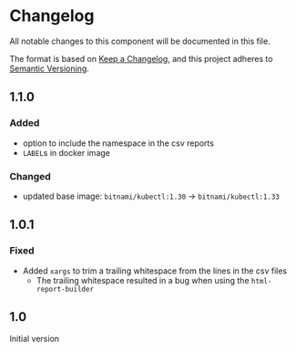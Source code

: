 # Changelog

All notable changes to this component will be documented in this file.

The format is based on [Keep a Changelog](https://keepachangelog.com/en/1.1.0/),
and this project adheres to [Semantic Versioning](https://semver.org/spec/v2.0.0.html).

## 1.1.0

### Added

* option to include the namespace in the csv reports
* `LABEL`s in docker image

### Changed

* updated base image: `bitnami/kubectl:1.30` -> `bitnami/kubectl:1.33`

## 1.0.1

### Fixed

* Added `xargs` to trim a trailing whitespace from the lines in the csv files
  * The trailing whitespace resulted in a bug when using the `html-report-builder`

## 1.0

Initial version
